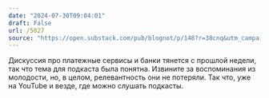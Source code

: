```yaml
---
date: "2024-07-30T09:04:01"
draft: False
url: /5027
source: "https://open.substack.com/pub/blognot/p/148?r=38cnq&utm_campaign=post&utm_medium=web&showWelcomeOnShare=true"
---
```


Дискуссия про платежные сервисы и банки тянется с прошлой недели, так что тема для подкаста была понятна. Извините за воспоминания из молодости, но, в целом, релевантность они не потеряли. Так что, уже на YouTube и везде, где можно слушать подкасты.
